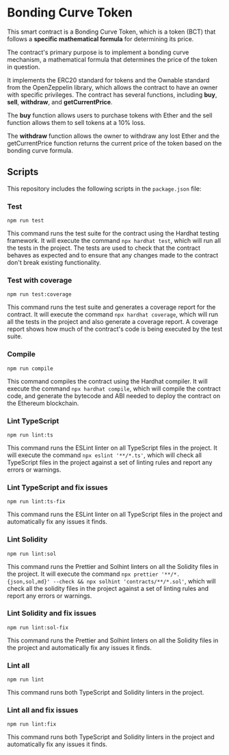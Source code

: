 # Bonding Curve Token

This smart contract is a Bonding Curve Token, which is a token (BCT) that follows a **specific mathematical formula** for determining its price.

The contract's primary purpose is to implement a bonding curve mechanism, a mathematical formula that determines the price of the token in question.

It implements the ERC20 standard for tokens and the Ownable standard from the OpenZeppelin library, which allows the contract to have an owner with specific privileges. The contract has several functions, including **buy**, **sell**, **withdraw**, and **getCurrentPrice**.

The **buy** function allows users to purchase tokens with Ether and the sell function allows them to sell tokens at a 10% loss.

The **withdraw** function allows the owner to withdraw any lost Ether and the getCurrentPrice function returns the current price of the token based on the bonding curve formula.

## Scripts

This repository includes the following scripts in the `package.json` file:

### Test

`npm run test`

This command runs the test suite for the contract using the Hardhat testing framework. It will execute the command `npx hardhat test`, which will run all the tests in the project. The tests are used to check that the contract behaves as expected and to ensure that any changes made to the contract don't break existing functionality.

### Test with coverage

`npm run test:coverage`

This command runs the test suite and generates a coverage report for the contract. It will execute the command `npx hardhat coverage`, which will run all the tests in the project and also generate a coverage report. A coverage report shows how much of the contract's code is being executed by the test suite.

### Compile

```
npm run compile
```

This command compiles the contract using the Hardhat compiler. It will execute the command `npx hardhat compile`, which will compile the contract code, and generate the bytecode and ABI needed to deploy the contract on the Ethereum blockchain.

### Lint TypeScript

```
npm run lint:ts
```

This command runs the ESLint linter on all TypeScript files in the project. It will execute the command `npx eslint '**/*.ts'`, which will check all TypeScript files in the project against a set of linting rules and report any errors or warnings.

### Lint TypeScript and fix issues

```
npm run lint:ts-fix
```

This command runs the ESLint linter on all TypeScript files in the project and automatically fix any issues it finds.

### Lint Solidity

```
npm run lint:sol
```

This command runs the Prettier and Solhint linters on all the Solidity files in the project. It will execute the command `npx prettier '**/*.{json,sol,md}' --check && npx solhint 'contracts/**/*.sol'`, which will check all the solidity files in the project against a set of linting rules and report any errors or warnings.

### Lint Solidity and fix issues

```
npm run lint:sol-fix
```

This command runs the Prettier and Solhint linters on all the Solidity files in the project and automatically fix any issues it finds.

### Lint all

```
npm run lint
```

This command runs both TypeScript and Solidity linters in the project.

### Lint all and fix issues

```
npm run lint:fix
```

This command runs both TypeScript and Solidity linters in the project and automatically fix any issues it finds.

